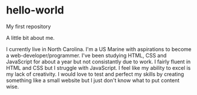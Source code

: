 # hello-world
My first repository

A little bit about me.

I currently live in North Carolina. I'm a US Marine with aspirations to become a web-developer/programmer. I've been studying HTML, CSS and JavaScript for about a year but not consistantly due to work. I fairly fluent in HTML and CSS but I struggle with JavaScript. I feel like my ability to excel is my lack of creativity. I would love to test and perfect my skills by creating something like a small website but I just don't know what to put content wise.
